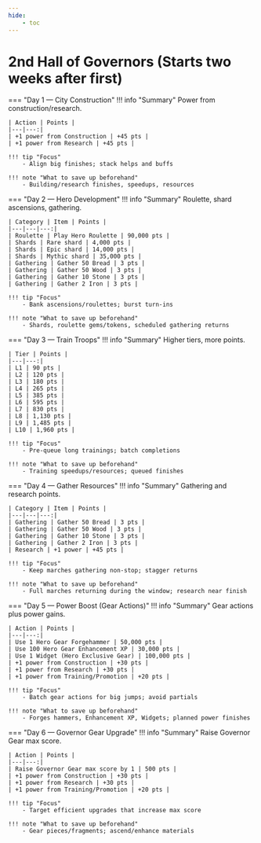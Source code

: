 ```yaml
---
hide:
    - toc
---
```


# 2nd Hall of Governors (Starts two weeks after first)

=== "Day 1 — City Construction"
    !!! info "Summary"
        Power from construction/research.

    

    | Action | Points |
    |---|---:|
    | +1 power from Construction | +45 pts |
    | +1 power from Research | +45 pts |

    !!! tip "Focus"
        - Align big finishes; stack helps and buffs

    !!! note "What to save up beforehand"
        - Building/research finishes, speedups, resources

=== "Day 2 — Hero Development"
    !!! info "Summary"
        Roulette, shard ascensions, gathering.

    

    | Category | Item | Points |
    |---|---|---:|
    | Roulette | Play Hero Roulette | 90,000 pts |
    | Shards | Rare shard | 4,000 pts |
    | Shards | Epic shard | 14,000 pts |
    | Shards | Mythic shard | 35,000 pts |
    | Gathering | Gather 50 Bread | 3 pts |
    | Gathering | Gather 50 Wood | 3 pts |
    | Gathering | Gather 10 Stone | 3 pts |
    | Gathering | Gather 2 Iron | 3 pts |

    !!! tip "Focus"
        - Bank ascensions/roulettes; burst turn‑ins

    !!! note "What to save up beforehand"
        - Shards, roulette gems/tokens, scheduled gathering returns

=== "Day 3 — Train Troops"
    !!! info "Summary"
        Higher tiers, more points.

    

    | Tier | Points |
    |---|---:|
    | L1 | 90 pts |
    | L2 | 120 pts |
    | L3 | 180 pts |
    | L4 | 265 pts |
    | L5 | 385 pts |
    | L6 | 595 pts |
    | L7 | 830 pts |
    | L8 | 1,130 pts |
    | L9 | 1,485 pts |
    | L10 | 1,960 pts |

    !!! tip "Focus"
        - Pre‑queue long trainings; batch completions

    !!! note "What to save up beforehand"
        - Training speedups/resources; queued finishes

=== "Day 4 — Gather Resources"
    !!! info "Summary"
        Gathering and research points.

    

    | Category | Item | Points |
    |---|---|---:|
    | Gathering | Gather 50 Bread | 3 pts |
    | Gathering | Gather 50 Wood | 3 pts |
    | Gathering | Gather 10 Stone | 3 pts |
    | Gathering | Gather 2 Iron | 3 pts |
    | Research | +1 power | +45 pts |

    !!! tip "Focus"
        - Keep marches gathering non‑stop; stagger returns

    !!! note "What to save up beforehand"
        - Full marches returning during the window; research near finish

=== "Day 5 — Power Boost (Gear Actions)"
    !!! info "Summary"
        Gear actions plus power gains.

    

    | Action | Points |
    |---|---:|
    | Use 1 Hero Gear Forgehammer | 50,000 pts |
    | Use 100 Hero Gear Enhancement XP | 30,000 pts |
    | Use 1 Widget (Hero Exclusive Gear) | 100,000 pts |
    | +1 power from Construction | +30 pts |
    | +1 power from Research | +30 pts |
    | +1 power from Training/Promotion | +20 pts |

    !!! tip "Focus"
        - Batch gear actions for big jumps; avoid partials

    !!! note "What to save up beforehand"
        - Forges hammers, Enhancement XP, Widgets; planned power finishes

=== "Day 6 — Governor Gear Upgrade"
    !!! info "Summary"
        Raise Governor Gear max score.

    

    | Action | Points |
    |---|---:|
    | Raise Governor Gear max score by 1 | 500 pts |
    | +1 power from Construction | +30 pts |
    | +1 power from Research | +30 pts |
    | +1 power from Training/Promotion | +20 pts |

    !!! tip "Focus"
        - Target efficient upgrades that increase max score

    !!! note "What to save up beforehand"
        - Gear pieces/fragments; ascend/enhance materials
